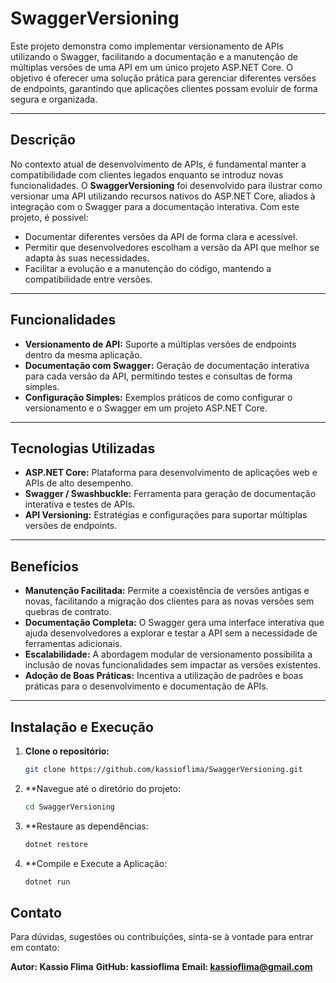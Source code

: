 # SwaggerVersioning

Este projeto demonstra como implementar versionamento de APIs utilizando o Swagger, facilitando a documentação e a manutenção de múltiplas versões de uma API em um único projeto ASP.NET Core. O objetivo é oferecer uma solução prática para gerenciar diferentes versões de endpoints, garantindo que aplicações clientes possam evoluir de forma segura e organizada.

---

## Descrição

No contexto atual de desenvolvimento de APIs, é fundamental manter a compatibilidade com clientes legados enquanto se introduz novas funcionalidades. O **SwaggerVersioning** foi desenvolvido para ilustrar como versionar uma API utilizando recursos nativos do ASP.NET Core, aliados à integração com o Swagger para a documentação interativa. Com este projeto, é possível:

- Documentar diferentes versões da API de forma clara e acessível.
- Permitir que desenvolvedores escolham a versão da API que melhor se adapta às suas necessidades.
- Facilitar a evolução e a manutenção do código, mantendo a compatibilidade entre versões.

---

## Funcionalidades

- **Versionamento de API:** Suporte a múltiplas versões de endpoints dentro da mesma aplicação.
- **Documentação com Swagger:** Geração de documentação interativa para cada versão da API, permitindo testes e consultas de forma simples.
- **Configuração Simples:** Exemplos práticos de como configurar o versionamento e o Swagger em um projeto ASP.NET Core.

---

## Tecnologias Utilizadas

- **ASP.NET Core:** Plataforma para desenvolvimento de aplicações web e APIs de alto desempenho.
- **Swagger / Swashbuckle:** Ferramenta para geração de documentação interativa e testes de APIs.
- **API Versioning:** Estratégias e configurações para suportar múltiplas versões de endpoints.

---

## Benefícios

- **Manutenção Facilitada:** Permite a coexistência de versões antigas e novas, facilitando a migração dos clientes para as novas versões sem quebras de contrato.
- **Documentação Completa:** O Swagger gera uma interface interativa que ajuda desenvolvedores a explorar e testar a API sem a necessidade de ferramentas adicionais.
- **Escalabilidade:** A abordagem modular de versionamento possibilita a inclusão de novas funcionalidades sem impactar as versões existentes.
- **Adoção de Boas Práticas:** Incentiva a utilização de padrões e boas práticas para o desenvolvimento e documentação de APIs.

---

## Instalação e Execução

1. **Clone o repositório:**
   ```bash
   git clone https://github.com/kassioflima/SwaggerVersioning.git

2. **Navegue até o diretório do projeto:
   ```bash
   cd SwaggerVersioning
   
3. **Restaure as dependências:
   ```bash
   dotnet restore

4. **Compile e Execute a Aplicação:
   ```bash
   dotnet run

## Contato
Para dúvidas, sugestões ou contribuições, sinta-se à vontade para entrar em contato:

**Autor: Kassio Flima**
**GitHub: kassioflima**
**Email: kassioflima@gmail.com**
